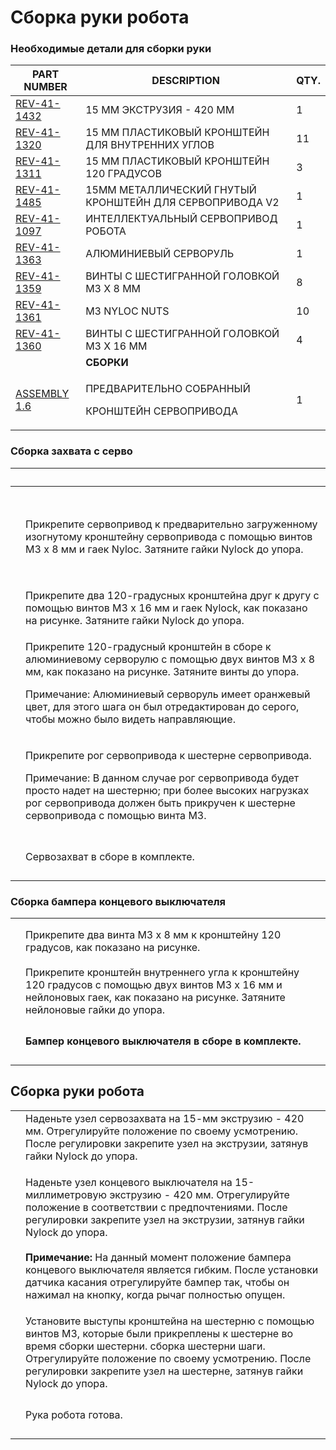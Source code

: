 # Сборка руки робота

### Необходимые детали для сборки руки

| **PART NUMBER**                                         | **DESCRIPTION**                                              | **QTY.** |
| ------------------------------------------------------- | ------------------------------------------------------------ | -------- |
| [REV-41-1432](https://www.revrobotics.com/rev-41-1432/) | 15 ММ ЭКСТРУЗИЯ - 420 ММ                                     | 1        |
| [REV-41-1320](https://www.revrobotics.com/rev-41-1320/) | 15 ММ ПЛАСТИКОВЫЙ КРОНШТЕЙН ДЛЯ ВНУТРЕННИХ УГЛОВ             | 11       |
| [REV-41-1311](https://www.revrobotics.com/rev-41-1311/) | 15 ММ ПЛАСТИКОВЫЙ КРОНШТЕЙН 120 ГРАДУСОВ                     | 3        |
| [REV-41-1485](https://www.revrobotics.com/rev-41-1485/) | 15ММ МЕТАЛЛИЧЕСКИЙ ГНУТЫЙ КРОНШТЕЙН ДЛЯ СЕРВОПРИВОДА V2      | 1        |
| [REV-41-1097](https://www.revrobotics.com/rev-41-1097/) | ИНТЕЛЛЕКТУАЛЬНЫЙ СЕРВОПРИВОД РОБОТА                          | 1        |
| [REV-41-1363](https://www.revrobotics.com/rev-41-1363/) | АЛЮМИНИЕВЫЙ СЕРВОРУЛЬ                                        | 1        |
| [REV-41-1359](https://www.revrobotics.com/rev-41-1359/) | ВИНТЫ С ШЕСТИГРАННОЙ ГОЛОВКОЙ M3 X 8 ММ                      | 8        |
| [REV-41-1361](https://www.revrobotics.com/rev-41-1361/) | M3 NYLOC NUTS                                                | 10       |
| [REV-41-1360](https://www.revrobotics.com/rev-41-1360/) | ВИНТЫ С ШЕСТИГРАННОЙ ГОЛОВКОЙ M3 X 16 ММ                     | 4        |
|                                                         | **СБОРКИ**                                                   |          |
| [ASSEMBLY 1.6](broken-reference/)                       | <p>ПРЕДВАРИТЕЛЬНО СОБРАННЫЙ</p><p>КРОНШТЕЙН СЕРВОПРИВОДА</p> | 1        |

### Сборка захвата с серво

| ​                                                                                                                                                                                                                                                                                                                                                                                                                                                                                                                                                                                                                                                                   | ​                                                                                                                                                                                                                                                                                                                 |
| ------------------------------------------------------------------------------------------------------------------------------------------------------------------------------------------------------------------------------------------------------------------------------------------------------------------------------------------------------------------------------------------------------------------------------------------------------------------------------------------------------------------------------------------------------------------------------------------------------------------------------------------------------------------- | ----------------------------------------------------------------------------------------------------------------------------------------------------------------------------------------------------------------------------------------------------------------------------------------------------------------- |
| <p>​</p><p><img src="https://2589213514-files.gitbook.io/~/files/v0/b/gitbook-legacy-files/o/assets%2F-M5yw0n8IneF5-9ybLjT%2F-MMRhIgLPv-irXg3_tVp%2F-MMSOsKJrw72RJu85n3I%2FEDU%20Kit_Servo%20Clw%20-%20Add%20Bracket%20to%20Servo.svg?alt=media&#x26;token=4f115d0e-c05c-4e1a-a2fe-41541ae654ce" alt="" data-size="original"></p><p>​</p><p><img src="https://2589213514-files.gitbook.io/~/files/v0/b/gitbook-legacy-files/o/assets%2F-M5yw0n8IneF5-9ybLjT%2F-MMRhIgLPv-irXg3_tVp%2F-MMSP-_eOOOzHrmSlcXn%2FEDU%20Kit_Servo%20Claw%20-%20Bracket%20Attached.svg?alt=media&#x26;token=66f00e9f-e49c-4e14-b0ad-1142992f1dde" alt="" data-size="original"></p><p>​</p> | Прикрепите сервопривод к предварительно загруженному изогнутому кронштейну сервопривода с помощью винтов M3 x 8 мм и гаек Nyloc. Затяните гайки Nylock до упора.                                                                                                                                                  |
| <img src="https://2589213514-files.gitbook.io/~/files/v0/b/gitbook-legacy-files/o/assets%2F-M5yw0n8IneF5-9ybLjT%2F-MMRhIgLPv-irXg3_tVp%2F-MMSPFKHniiZOmj2Cmvu%2FEDU%20Kit_Servo%20Claw%20-%20120%20Brackets%20attached.svg?alt=media&#x26;token=6aea589c-88a2-4ab5-b4d6-43e32dc1285d" alt="" data-size="original">                                                                                                                                                                                                                                                                                                                                                  | Прикрепите два 120-градусных кронштейна друг к другу с помощью винтов M3 x 16 мм и гаек Nylock, как показано на рисунке. Затяните гайки Nylock до упора.                                                                                                                                                          |
| <p>​</p><p><img src="https://2589213514-files.gitbook.io/~/files/v0/b/gitbook-legacy-files/o/assets%2F-M5yw0n8IneF5-9ybLjT%2F-MZYrjCOfmQRyaQ_0dKI%2F-MZYu-cgEpgyZGjiqzbP%2FEDU%20Kit_Servo%20Claw%20-%20Add%20servo%20horn%20to%20claw.svg?alt=media&#x26;token=8a561b2e-31d3-47de-b7e7-634490df750b" alt="" data-size="original"></p>                                                                                                                                                                                                                                                                                                                              | <p>Прикрепите 120-градусный кронштейн в сборе к алюминиевому серворулю с помощью двух винтов M3 x 8 мм, как показано на рисунке. Затяните винты до упора.</p><p>Примечание: Алюминиевый серворуль имеет оранжевый цвет, для этого шага он был отредактирован до серого, чтобы можно было видеть направляющие.</p> |
| <p>​</p><p><img src="https://2589213514-files.gitbook.io/~/files/v0/b/gitbook-legacy-files/o/assets%2F-M5yw0n8IneF5-9ybLjT%2F-MMRhIgLPv-irXg3_tVp%2F-MMSPXbnmEzGyb0dUDxQ%2FEDU%20Kit_Servo%20Claw%20-%20add%20to%20claw%20to%20servo.svg?alt=media&#x26;token=ecfbc377-cde9-448b-aac9-44ad777b703e" alt="" data-size="original"></p>                                                                                                                                                                                                                                                                                                                                | <p>Прикрепите рог сервопривода к шестерне сервопривода.</p><p>Примечание: В данном случае рог сервопривода будет просто надет на шестерню; при более высоких нагрузках рог сервопривода должен быть прикручен к шестерне сервопривода с помощью винта M3.</p>                                                     |
| <p>​</p><p><img src="https://2589213514-files.gitbook.io/~/files/v0/b/gitbook-legacy-files/o/assets%2F-M5yw0n8IneF5-9ybLjT%2F-MMRhIgLPv-irXg3_tVp%2F-MMSPj7jD33zmUx1LqQA%2FEDU%20Kit_Servo%20Claw%20-%20Complete.svg?alt=media&#x26;token=470ce47b-7f8f-45f1-ba8d-cfd1f0a5cabc" alt="" data-size="original"></p>                                                                                                                                                                                                                                                                                                                                                    | Сервозахват в сборе в комплекте.                                                                                                                                                                                                                                                                                  |

### Сборка бампера концевого выключателя

|                                                                                                                                                                                                                                                                                                                       |                                                                                                                                                                                  |
| --------------------------------------------------------------------------------------------------------------------------------------------------------------------------------------------------------------------------------------------------------------------------------------------------------------------- | -------------------------------------------------------------------------------------------------------------------------------------------------------------------------------- |
| <p>​</p><p><img src="https://2589213514-files.gitbook.io/~/files/v0/b/gitbook-legacy-files/o/assets%2F-M5yw0n8IneF5-9ybLjT%2F-MMRhIgLPv-irXg3_tVp%2F-MMSPzghV1IsjLwJN53i%2FEDU%20Kit_LB%20-%20Add%20screws%20to%20120.svg?alt=media&#x26;token=bf23d274-e872-465c-936d-7eff25ed5248" alt="" data-size="original"></p> | Прикрепите два винта M3 x 8 мм к кронштейну 120 градусов, как показано на рисунке.                                                                                               |
| <p>​</p><p><img src="https://2589213514-files.gitbook.io/~/files/v0/b/gitbook-legacy-files/o/assets%2F-M5yw0n8IneF5-9ybLjT%2F-MMRhIgLPv-irXg3_tVp%2F-MMSQ5Rtxb0WdmEgbLZA%2FEDU%20Kit_LB%20-%20add%20corner%20to%20120.svg?alt=media&#x26;token=e88371ec-6177-4de3-b49f-9434b401c682" alt="" data-size="original"></p> | Прикрепите кронштейн внутреннего угла к кронштейну 120 градусов с помощью двух винтов M3 x 16 мм и нейлоновых гаек, как показано на рисунке. Затяните нейлоновые гайки до упора. |
| <p>​</p><p><img src="https://2589213514-files.gitbook.io/~/files/v0/b/gitbook-legacy-files/o/assets%2F-M5yw0n8IneF5-9ybLjT%2F-MMRhIgLPv-irXg3_tVp%2F-MMSQBr_uKembjbS2BEc%2FEDU%20Kit_Limit%20bumper%20-%20complete.svg?alt=media&#x26;token=3ca561e4-467a-4fc1-8336-e19aa0389258" alt="" data-size="original"></p>    | **Бампер концевого выключателя в сборе в комплекте.**                                                                                                                            |

## Сборка руки робота

|                                                                                                                                                                                                                                                                                                                             |                                                                                                                                                                                                                                                                                                                                                                                                                                                             |
| --------------------------------------------------------------------------------------------------------------------------------------------------------------------------------------------------------------------------------------------------------------------------------------------------------------------------- | ----------------------------------------------------------------------------------------------------------------------------------------------------------------------------------------------------------------------------------------------------------------------------------------------------------------------------------------------------------------------------------------------------------------------------------------------------------- |
| <p>​</p><p><img src="https://2589213514-files.gitbook.io/~/files/v0/b/gitbook-legacy-files/o/assets%2F-M5yw0n8IneF5-9ybLjT%2F-MMRhIgLPv-irXg3_tVp%2F-MMSQcinZaxb2JEQy4gF%2FEDU%20Kit_Arm%20-%20Add%20servo%20to%20extrusion.svg?alt=media&#x26;token=42a1efc6-cb72-4e24-a4a0-5316692eba54" alt="" data-size="original"></p> | Наденьте узел сервозахвата на 15-мм экструзию - 420 мм. Отрегулируйте положение по своему усмотрению. После регулировки закрепите узел на экструзии, затянув гайки Nylock до упора.                                                                                                                                                                                                                                                                         |
| <p>​</p><p><img src="https://2589213514-files.gitbook.io/~/files/v0/b/gitbook-legacy-files/o/assets%2F-M5yw0n8IneF5-9ybLjT%2F-MMRhIgLPv-irXg3_tVp%2F-MMSQij10_bJzMKZhFT_%2FEDU%20Kit_Arm%20-%20Add%20LB%20to%20arm.svg?alt=media&#x26;token=fd1f8e7f-e513-4d69-b9b2-e3d7336e69cb" alt="" data-size="original"></p>          | <p>Наденьте узел концевого выключателя на 15-миллиметровую экструзию - 420 мм. Отрегулируйте положение в соответствии с предпочтениями. После регулировки закрепите узел на экструзии, затянув гайки Nylock до упора.<br><br><strong>Примечание:</strong> На данный момент положение бампера концевого выключателя является гибким. После установки датчика касания отрегулируйте бампер так, чтобы он нажимал на кнопку, когда рычаг полностью опущен.</p> |
| <p>​</p><p><img src="https://2589213514-files.gitbook.io/~/files/v0/b/gitbook-legacy-files/o/assets%2F-M5yw0n8IneF5-9ybLjT%2F-MDp5xAK00jZLeU66FS5%2F-MDpFj8Qs35jLxYHte7c%2FArm%20Detail.svg?alt=media&#x26;token=005ea89f-1d2d-4347-804b-f491d5b402ae" alt="" data-size="original"></p>                                     | Установите выступы кронштейна на шестерню с помощью винтов M3, которые были прикреплены к шестерне во время сборки шестерни. сборка шестерни шаги. Отрегулируйте положение по своему усмотрению. После регулировки закрепите узел на шестерне, затянув гайки Nylock до упора.                                                                                                                                                                               |
| <p>​</p><p><img src="https://2589213514-files.gitbook.io/~/files/v0/b/gitbook-legacy-files/o/assets%2F-M5yw0n8IneF5-9ybLjT%2F-MDp5xAK00jZLeU66FS5%2F-MDpGb93yLXQg1tPuwFj%2FEDU%20Kit_without%20electronics.svg?alt=media&#x26;token=5a8d371a-b0b0-4f00-9b6d-5b13ccb22384" alt="" data-size="original"></p>                  | Рука робота готова.                                                                                                                                                                                                                                                                                                                                                                                                                                         |
